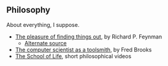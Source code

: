 Philosophy
----------

About everything, I suppose.

 * [The pleasure of finding things out](../files/rpf.mp4), by Richard P. Feynman
   + [Alternate source](http://www.dailymotion.com/video/x24gwgc_richard-feynman-the-pleasure-of-finding-things-out_news)
 * [The computer scientist as a toolsmith](../files/toolsmith.pdf), by Fred Brooks
 * [The School of Life](https://www.youtube.com/user/schooloflifechannel), short philosophical videos
